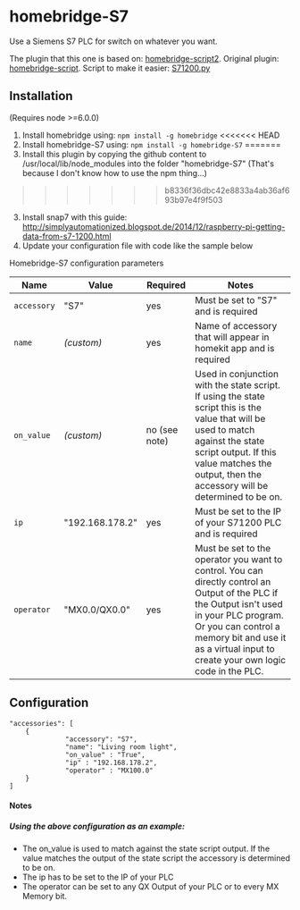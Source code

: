 homebridge-S7
==============

Use a Siemens S7 PLC for switch on whatever you want.

The plugin that this one is based on: [homebridge-script2](https://github.com/pponce/homebridge-script2).
Original plugin: [homebridge-script](https://github.com/xxcombat/homebridge-script).
Script to make it easier: [S71200.py](https://github.com/SimplyAutomationized/raspberrypi/raw/master/S7-1200pi/S71200.py)

## Installation
(Requires node >=6.0.0)

1. Install homebridge using: `npm install -g homebridge`
<<<<<<< HEAD
2. Install homebridge-S7 using: `npm install -g homebridge-S7`
=======
2. Install this plugin by copying the github content to /usr/local/lib/node_modules into the folder "homebridge-S7"
(That's because I don't know how to use the npm thing...)
>>>>>>> b8336f36dbc42e8833a4ab36af693b97e4f9f503
3. Install snap7 with this guide: http://simplyautomationized.blogspot.de/2014/12/raspberry-pi-getting-data-from-s7-1200.html
4. Update your configuration file with code like the sample below

Homebridge-S7 configuration parameters

Name | Value | Required | Notes
----------- | ------- | --------- | --------------
`accessory` | "S7" | yes | Must be set to "S7" and is required
`name` | _(custom)_ | yes | Name of accessory that will appear in homekit app and is required
`on_value` | _(custom)_ | no (see note) | Used in conjunction with the state script. If using the state script this is the value that will be used to match against the state script output. If this value matches the output, then the accessory will be determined to be on.
`ip` | "192.168.178.2" | yes | Must be set to the IP of your S71200 PLC and is required
`operator` | "MX0.0/QX0.0" | yes | Must be set to the operator you want to control. You can directly control an Output of the PLC if the Output isn't used in your PLC program. Or you can control a memory bit and use it as a virtual input to create your own logic code in the PLC.

## Configuration

```
"accessories": [
	{
              "accessory": "S7",
              "name": "Living room light",
              "on_value" : "True",
              "ip" : "192.168.178.2",
              "operator" : "MX100.0"
	}
]
```
#### Notes
##### Using the above configuration as an example:
- The on_value is used to match against the state script output. If the value matches the output of the state script the accessory is determined to be on.
- The ip has to be set to the IP of your PLC
- The operator can be set to any QX Output of your PLC or to every MX Memory bit.
